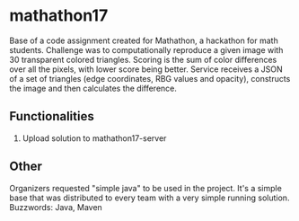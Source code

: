 # mathathon17
Base of a code assignment created for Mathathon, a hackathon for math students. Challenge was to computationally reproduce a given image with 30 transparent colored triangles. Scoring is the sum of color differences over all the pixels, with lower score being better. Service receives a JSON of a set of triangles (edge coordinates, RBG values and opacity), constructs the image and then calculates the difference.

## Functionalities
1) Upload solution to mathathon17-server

## Other
Organizers requested "simple java" to be used in the project. It's a simple base that was distributed to every team with a very simple running solution. Buzzwords: Java, Maven
